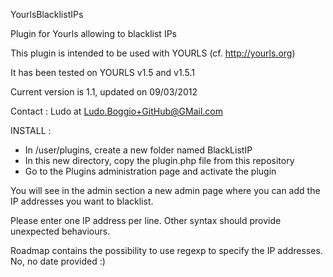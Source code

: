 YourlsBlacklistIPs

Plugin for Yourls allowing to blacklist IPs

This plugin is intended to be used with YOURLS (cf. http://yourls.org)

It has been tested on YOURLS v1.5 and v1.5.1

Current version is 1.1, updated on 09/03/2012

Contact : Ludo at Ludo.Boggio+GitHub@GMail.com

INSTALL :
- In /user/plugins, create a new folder named BlackListIP
- In this new directory, copy the plugin.php file from this repository
- Go to the Plugins administration page and activate the plugin

You will see in the admin section a new admin page where you can add the IP addresses you want to blacklist.

Please enter one IP address per line. Other syntax should provide unexpected behaviours.

Roadmap contains the possibility to use regexp to specify the IP addresses. No, no date provided :)
